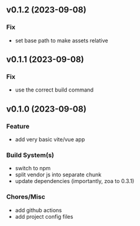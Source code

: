 ## v0.1.2 (2023-09-08)

### Fix

- set base path to make assets relative

## v0.1.1 (2023-09-08)

### Fix

- use the correct build command

## v0.1.0 (2023-09-08)

### Feature

- add very basic vite/vue app

### Build System(s)

- switch to npm
- split vendor js into separate chunk
- update dependencies (importantly, zoa to 0.3.1)

### Chores/Misc

- add github actions
- add project config files
